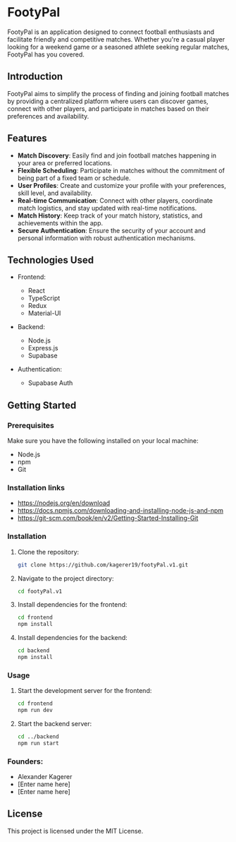 # FootyPal

FootyPal is an application designed to connect football enthusiasts and facilitate friendly and competitive matches. Whether you're a casual player looking for a weekend game or a seasoned athlete seeking regular matches, FootyPal has you covered.

## Introduction

FootyPal aims to simplify the process of finding and joining football matches by providing a centralized platform where users can discover games, connect with other players, and participate in matches based on their preferences and availability.

## Features

- **Match Discovery**: Easily find and join football matches happening in your area or preferred locations.
- **Flexible Scheduling**: Participate in matches without the commitment of being part of a fixed team or schedule.
- **User Profiles**: Create and customize your profile with your preferences, skill level, and availability.
- **Real-time Communication**: Connect with other players, coordinate match logistics, and stay updated with real-time notifications.
- **Match History**: Keep track of your match history, statistics, and achievements within the app.
- **Secure Authentication**: Ensure the security of your account and personal information with robust authentication mechanisms.

## Technologies Used

- Frontend:
  - React
  - TypeScript
  - Redux
  - Material-UI

- Backend:
  - Node.js
  - Express.js
  - Supabase

- Authentication:
  - Supabase Auth

## Getting Started

### Prerequisites

Make sure you have the following installed on your local machine:

- Node.js
- npm
- Git

### Installation links
- https://nodejs.org/en/download
- https://docs.npmjs.com/downloading-and-installing-node-js-and-npm
- https://git-scm.com/book/en/v2/Getting-Started-Installing-Git

### Installation

1. Clone the repository:

    ```bash
    git clone https://github.com/kagerer19/footyPal.v1.git
    ```

2. Navigate to the project directory:

    ```bash
    cd footyPal.v1
    ```

3. Install dependencies for the frontend:

    ```bash
    cd frontend
    npm install
    ```

4. Install dependencies for the backend:

    ```bash
    cd backend
    npm install
    ```

### Usage

1. Start the development server for the frontend:

    ```bash
    cd frontend
    npm run dev 
    ```

2. Start the backend server:

    ```bash
    cd ../backend
    npm run start
    ```

### Founders: 

- Alexander Kagerer
- [Enter name here]
- [Enter name here]

## License

This project is licensed under the MIT License.
